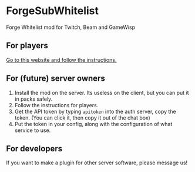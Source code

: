 ForgeSubWhitelist
=================

Forge Whitelist mod for Twitch, Beam and GameWisp

For players
-----------

[Go to this website and follow the instructions.](http://doubledoordev.net/?p=linking)

For (future) server owners
--------------------------

1. Install the mod on the server. Its useless on the client, but you can put it in packs safely.
2. Follow the instructions for players.
3. Get the API token by typing `apitoken` into the auth server, copy the token. (You can click it, then copy it out of the chat box)
4. Put the token in your config, along with the configuration of what service to use.

For developers
--------------

If you want to make a plugin for other server software, please message us!
